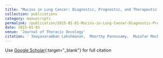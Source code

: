 ```yaml
---
title: "Mucins in Lung Cancer: Diagnostic, Prognostic, and Therapeutic Implications"
collection: publications
category: manuscripts
permalink: /publication/2015-01-01-Mucins-in-Lung-Cancer-Diagnostic-Prognostic-and-Therapeutic-Implications
date: 2015-01-01
venue: 'Journal of Thoracic Oncology'
citation: ' Imayavaramban Lakshmanan,  Moorthy Ponnusamy,  Muzafar Macha,  Dhanya Haridas,  Prabin Majhi,  Sukhwinder Kaur,  Maneesh Jain,  Surinder Batra,  Apar Ganti, &quot;Mucins in Lung Cancer: Diagnostic, Prognostic, and Therapeutic Implications.&quot; Journal of Thoracic Oncology, 2015.'
---
```

Use [Google Scholar](https://scholar.google.com/scholar?q=Mucins+in+Lung+Cancer:+Diagnostic,+Prognostic,+and+Therapeutic+Implications){:target="_blank"} for full citation